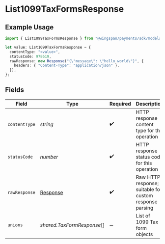 # List1099TaxFormsResponse

## Example Usage

```typescript
import { List1099TaxFormsResponse } from "@wingspan/payments/sdk/models/operations";

let value: List1099TaxFormsResponse = {
  contentType: "<value>",
  statusCode: 978619,
  rawResponse: new Response("{\"message\": \"hello world\"}", {
    headers: { "Content-Type": "application/json" },
  }),
};
```

## Fields

| Field                                                                 | Type                                                                  | Required                                                              | Description                                                           |
| --------------------------------------------------------------------- | --------------------------------------------------------------------- | --------------------------------------------------------------------- | --------------------------------------------------------------------- |
| `contentType`                                                         | *string*                                                              | :heavy_check_mark:                                                    | HTTP response content type for this operation                         |
| `statusCode`                                                          | *number*                                                              | :heavy_check_mark:                                                    | HTTP response status code for this operation                          |
| `rawResponse`                                                         | [Response](https://developer.mozilla.org/en-US/docs/Web/API/Response) | :heavy_check_mark:                                                    | Raw HTTP response; suitable for custom response parsing               |
| `unions`                                                              | *shared.TaxFormResponse*[]                                            | :heavy_minus_sign:                                                    | List of 1099 Tax form objects                                         |